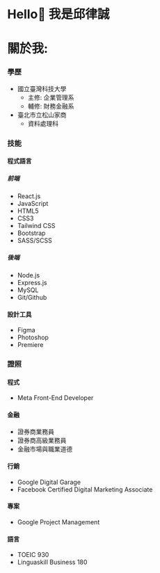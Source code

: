 # Hello👋 我是邱律誠 

# 關於我:
### 學歷
  - 國立臺灣科技大學
    - 主修: 企業管理系
    - 輔修: 財務金融系
  - 臺北市立松山家商
    - 資料處理科
### 技能
#### 程式語言
##### 前端
- React.js
- JavaScript
- HTML5
- CSS3
- Tailwind CSS
- Bootstrap
- SASS/SCSS
##### 後端
- Node.js
- Express.js
- MySQL
- Git/Github
#### 設計工具
- Figma
- Photoshop
- Premiere   
### 證照
#### 程式
- Meta Front-End Developer
#### 金融
- 證券商業務員
- 證券商高級業務員
- 金融市場與職業道德
#### 行銷
- Google Digital Garage
- Facebook Certified Digital Marketing Associate
#### 專案
- Google Project Management
#### 語言
- TOEIC 930
- Linguaskill Business 180
<!---
LuChengChiu/LuChengChiu is a ✨ special ✨ repository because its `README.md` (this file) appears on your GitHub profile.
You can click the Preview link to take a look at your changes.
--->
